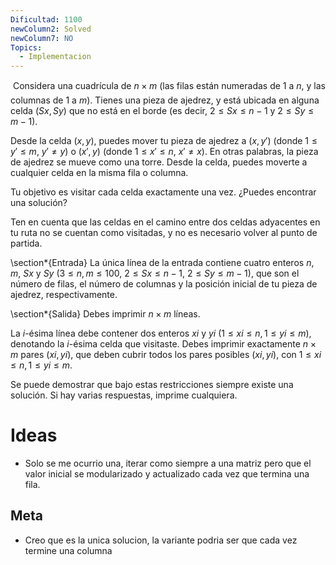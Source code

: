 ```yaml
---
Dificultad: 1100
newColumn2: Solved
newColumn7: NO
Topics:
  - Implementacion
---
```


Considera una cuadrícula de $n \times m$ (las filas están numeradas de 1 a $n$, y las columnas de 1 a $m$). Tienes una pieza de ajedrez, y está ubicada en alguna celda $(Sx, Sy)$ que no está en el borde (es decir, $2 \leq Sx \leq n-1$ y $2 \leq Sy \leq m-1$).

Desde la celda $(x, y)$, puedes mover tu pieza de ajedrez a $(x, y')$ (donde $1 \leq y' \leq m$, $y' \neq y$) o $(x', y)$ (donde $1 \leq x' \leq n$, $x' \neq x$). En otras palabras, la pieza de ajedrez se mueve como una torre. Desde la celda, puedes moverte a cualquier celda en la misma fila o columna.

Tu objetivo es visitar cada celda exactamente una vez. ¿Puedes encontrar una solución?

Ten en cuenta que las celdas en el camino entre dos celdas adyacentes en tu ruta no se cuentan como visitadas, y no es necesario volver al punto de partida.

\section*{Entrada}
La única línea de la entrada contiene cuatro enteros $n$, $m$, $Sx$ y $Sy$ $(3 \leq n, m \leq 100$, $2 \leq Sx \leq n-1$, $2 \leq Sy \leq m-1)$, que son el número de filas, el número de columnas y la posición inicial de tu pieza de ajedrez, respectivamente.

\section*{Salida}
Debes imprimir $n \times m$ líneas.

La $i$-ésima línea debe contener dos enteros $xi$ y $yi$ $(1 \leq xi \leq n, 1 \leq yi \leq m)$, denotando la $i$-ésima celda que visitaste. Debes imprimir exactamente $n \times m$ pares $(xi, yi)$, que deben cubrir todos los pares posibles $(xi, yi)$, con $1 \leq xi \leq n, 1 \leq yi \leq m$.

Se puede demostrar que bajo estas restricciones siempre existe una solución. Si hay varias respuestas, imprime cualquiera.
# Ideas
- Solo se me ocurrio una, iterar como siempre a una matriz pero que el valor inicial se modularizado y actualizado cada vez que termina una fila.
## Meta 
- Creo que es la unica solucion, la variante podria ser que cada vez termine una columna